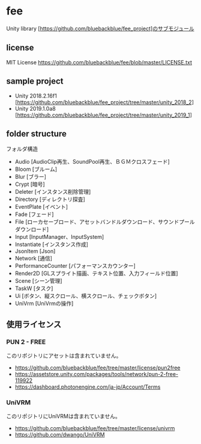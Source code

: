 # fee
Unity library
[https://github.com/bluebackblue/fee_project]のサブモジュール

## license
MIT License
https://github.com/bluebackblue/fee/blob/master/LICENSE.txt

## sample project
* Unity 2018.2.16f1 [https://github.com/bluebackblue/fee_project/tree/master/unity_2018_2]
* Unity 2019.1.0a8 [https://github.com/bluebackblue/fee_project/tree/master/unity_2019_1]

## folder structure
フォルダ構造
* Audio [AudioClip再生、SoundPool再生、ＢＧＭクロスフェード]
* Bloom [ブルーム]
* Blur [ブラー]
* Crypt [暗号]
* Deleter [インスタンス削除管理]
* Directory [ディレクトリ探査]
* EventPlate [イベント]
* Fade [フェード]
* File [ローカセーブロード、アセットバンドルダウンロード、サウンドプールダウンロード]
* Input [InputManager、InputSystem]
* Instantiate [インスタンス作成]
* JsonItem [Json]
* Network [通信]
* PerformanceCounter [パフォーマンスカウンター]
* Render2D [GLスプライト描画、テキスト位置、入力フィールド位置]
* Scene [シーン管理]
* TaskW [タスク]
* Ui [ボタン、縦スクロール、横スクロール、チェックボタン]
* UniVrm [UniVrmの操作]

## 使用ライセンス

### PUN 2 - FREE
このリポジトリにアセットは含まれていません。
* https://github.com/bluebackblue/fee/tree/master/license/pun2free
* https://assetstore.unity.com/packages/tools/network/pun-2-free-119922
* https://dashboard.photonengine.com/ja-jp/Account/Terms

### UniVRM
このリポジトリにUniVRMは含まれていません。
* https://github.com/bluebackblue/fee/tree/master/license/univrm
* https://github.com/dwango/UniVRM


